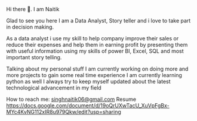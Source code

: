  Hi there 👋. I am Naitik

Glad to see you here 
I am a Data Analyst, Story teller and i love to take part in decision making.


As a data analyst i use my skill to help company improve their sales or reduce their expenses and help them in earning profit by presenting them with useful information using my skills of power BI, Excel, SQL and most important story telling.
 
 Talking about my personal stuff
 I am currently working on doing more and more projects to gain some real time experience
 I am currently learning python as well
 I always try to keep myself updated about the latest technological advancement in my field
 
 How to reach me: singhnaitik06@gmail.com
 Resume
 https://docs.google.com/document/d/19oQrUXwTacU_XuVpFgBx-MYc4KvNG112xIR8u979Qkw/edit?usp=sharing
